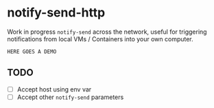 # notify-send-http

Work in progress `notify-send` across the network, useful for triggering notifications
from local VMs / Containers into your own computer.

```
HERE GOES A DEMO
```

## TODO

- [ ] Accept host using env var
- [ ] Accept other `notify-send` parameters
